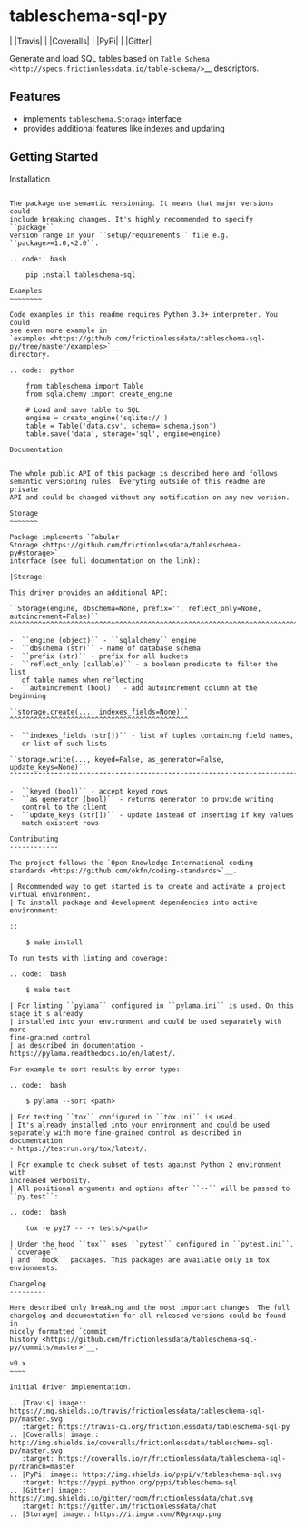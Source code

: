 tableschema-sql-py
==================

| |Travis|
| |Coveralls|
| |PyPi|
| |Gitter|

Generate and load SQL tables based on `Table
Schema <http://specs.frictionlessdata.io/table-schema/>`__ descriptors.

Features
--------

-  implements ``tableschema.Storage`` interface
-  provides additional features like indexes and updating

Getting Started
---------------

Installation
~~~~~~~~~~~~

The package use semantic versioning. It means that major versions could
include breaking changes. It's highly recommended to specify ``package``
version range in your ``setup/requirements`` file e.g.
``package>=1.0,<2.0``.

.. code:: bash

    pip install tableschema-sql

Examples
~~~~~~~~

Code examples in this readme requires Python 3.3+ interpreter. You could
see even more example in
`examples <https://github.com/frictionlessdata/tableschema-sql-py/tree/master/examples>`__
directory.

.. code:: python

    from tableschema import Table
    from sqlalchemy import create_engine

    # Load and save table to SQL
    engine = create_engine('sqlite://')
    table = Table('data.csv', schema='schema.json')
    table.save('data', storage='sql', engine=engine)

Documentation
-------------

The whole public API of this package is described here and follows
semantic versioning rules. Everyting outside of this readme are private
API and could be changed without any notification on any new version.

Storage
~~~~~~~

Package implements `Tabular
Storage <https://github.com/frictionlessdata/tableschema-py#storage>`__
interface (see full documentation on the link):

|Storage|

This driver provides an additional API:

``Storage(engine, dbschema=None, prefix='', reflect_only=None, autoincrement=False)``
^^^^^^^^^^^^^^^^^^^^^^^^^^^^^^^^^^^^^^^^^^^^^^^^^^^^^^^^^^^^^^^^^^^^^^^^^^^^^^^^^^^^^

-  ``engine (object)`` - ``sqlalchemy`` engine
-  ``dbschema (str)`` - name of database schema
-  ``prefix (str)`` - prefix for all buckets
-  ``reflect_only (callable)`` - a boolean predicate to filter the list
   of table names when reflecting
-  ``autoincrement (bool)`` - add autoincrement column at the beginning

``storage.create(..., indexes_fields=None)``
^^^^^^^^^^^^^^^^^^^^^^^^^^^^^^^^^^^^^^^^^^^^

-  ``indexes_fields (str[])`` - list of tuples containing field names,
   or list of such lists

``storage.write(..., keyed=False, as_generator=False, update_keys=None)``
^^^^^^^^^^^^^^^^^^^^^^^^^^^^^^^^^^^^^^^^^^^^^^^^^^^^^^^^^^^^^^^^^^^^^^^^^

-  ``keyed (bool)`` - accept keyed rows
-  ``as_generator (bool)`` - returns generator to provide writing
   control to the client
-  ``update_keys (str[])`` - update instead of inserting if key values
   match existent rows

Contributing
------------

The project follows the `Open Knowledge International coding
standards <https://github.com/okfn/coding-standards>`__.

| Recommended way to get started is to create and activate a project
virtual environment.
| To install package and development dependencies into active
environment:

::

    $ make install

To run tests with linting and coverage:

.. code:: bash

    $ make test

| For linting ``pylama`` configured in ``pylama.ini`` is used. On this
stage it's already
| installed into your environment and could be used separately with more
fine-grained control
| as described in documentation -
https://pylama.readthedocs.io/en/latest/.

For example to sort results by error type:

.. code:: bash

    $ pylama --sort <path>

| For testing ``tox`` configured in ``tox.ini`` is used.
| It's already installed into your environment and could be used
separately with more fine-grained control as described in documentation
- https://testrun.org/tox/latest/.

| For example to check subset of tests against Python 2 environment with
increased verbosity.
| All positional arguments and options after ``--`` will be passed to
``py.test``:

.. code:: bash

    tox -e py27 -- -v tests/<path>

| Under the hood ``tox`` uses ``pytest`` configured in ``pytest.ini``,
``coverage``
| and ``mock`` packages. This packages are available only in tox
envionments.

Changelog
---------

Here described only breaking and the most important changes. The full
changelog and documentation for all released versions could be found in
nicely formatted `commit
history <https://github.com/frictionlessdata/tableschema-sql-py/commits/master>`__.

v0.x
~~~~

Initial driver implementation.

.. |Travis| image:: https://img.shields.io/travis/frictionlessdata/tableschema-sql-py/master.svg
   :target: https://travis-ci.org/frictionlessdata/tableschema-sql-py
.. |Coveralls| image:: http://img.shields.io/coveralls/frictionlessdata/tableschema-sql-py/master.svg
   :target: https://coveralls.io/r/frictionlessdata/tableschema-sql-py?branch=master
.. |PyPi| image:: https://img.shields.io/pypi/v/tableschema-sql.svg
   :target: https://pypi.python.org/pypi/tableschema-sql
.. |Gitter| image:: https://img.shields.io/gitter/room/frictionlessdata/chat.svg
   :target: https://gitter.im/frictionlessdata/chat
.. |Storage| image:: https://i.imgur.com/RQgrxqp.png
